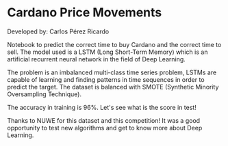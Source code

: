 # Cardano Price Movements
Developed by: Carlos Pérez Ricardo

Notebook to predict the correct time to buy Cardano and the correct time to sell. The model used is a LSTM (Long Short-Term Memory) which is an artificial recurrent neural network in the field of Deep Learning.

The problem is an imbalanced multi-class time series problem, LSTMs are capable of learning and finding patterns in time sequences in order to predict the target. 
The dataset is balanced with SMOTE (Synthetic Minority Oversampling Technique).

The accuracy in training is 96%. Let's see what is the score in test!

Thanks to NUWE for this dataset and this competition! It was a good opportunity to test new algorithms and get to know more about Deep Learning.
